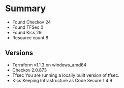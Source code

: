 # Summary

- Found Checkov 24
- Found TFSec 0
- Found Kics 29
- Resource count 8

## Versions

- Terraform v1.1.3 on windows_amd64
- Checkov 2.0.873
- Tfsec You are running a locally built version of tfsec.
- Kics Keeping Infrastructure as Code Secure 1.4.9

